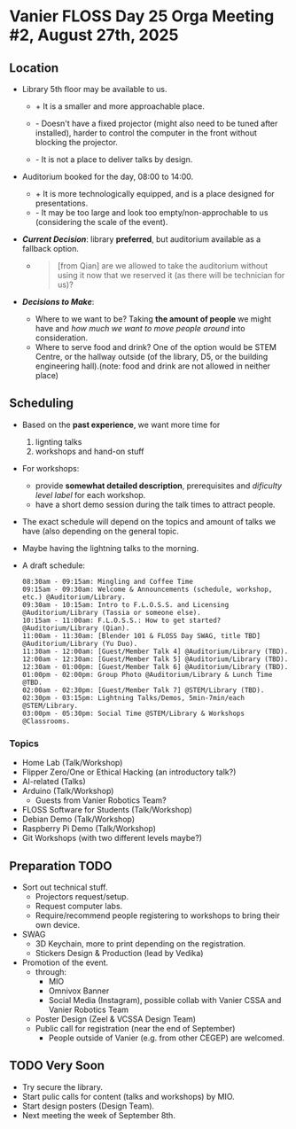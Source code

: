 # Vanier FLOSS Day 25 Orga Meeting #2, August 27th, 2025

## Location

- Library 5th floor may be available to us.

  - \+ It is a smaller and more approachable place.

  - \- Doesn't have a fixed projector (might also need to be tuned after installed), harder to control the computer in the front without blocking the projector.

  - \- It is not a place to deliver talks by design.

- Auditorium booked for the day, 08:00 to 14:00.

  - \+ It is more technologically equipped, and is a place designed for presentations.
  - \- It may be too large and look too empty/non-approchable to us (considering the scale of the event).

- ***Current Decision***: library **preferred**, but auditorium available as a fallback option.

  - > [from Qian] are we allowed to take the auditorium without using it now that we reserved it (as there will be technician for us)?

- ***Decisions to Make***:

  - Where to we want to be? Taking **the amount of people** we might have and *how much we want to move people around* into consideration.
  - Where to serve food and drink? One of the option would be STEM Centre, or the hallway outside (of the library, D5, or the building engineering hall).(note: food and drink are not allowed in neither place)

## Scheduling

- Based on the **past experience**, we want more time for

  1. lignting talks
  2. workshops and hand-on stuff

- For workshops:

  - provide **somewhat detailed description**, prerequisites and *dificulty level label* for each workshop.
  - have a short demo session during the talk times to attract people.

- The exact schedule will depend on the topics and amount of talks we have (also depending on the general topic.

- Maybe having the lightning talks to the morning.

- A draft schedule:

  ```
  08:30am - 09:15am: Mingling and Coffee Time
  09:15am - 09:30am: Welcome & Announcements (schedule, workshop, etc.) @Auditorium/Library.
  09:30am - 10:15am: Intro to F.L.O.S.S. and Licensing @Auditorium/Library (Tassia or someone else).
  10:15am - 11:00am: F.L.O.S.S.: How to get started? @Auditorium/Library (Qian).
  11:00am - 11:30am: [Blender 101 & FLOSS Day SWAG, title TBD] @Auditorium/Library (Yu Duo).
  11:30am - 12:00am: [Guest/Member Talk 4] @Auditorium/Library (TBD).
  12:00am - 12:30am: [Guest/Member Talk 5] @Auditorium/Library (TBD).
  12:30am - 01:00pm: [Guest/Member Talk 6] @Auditorium/Library (TBD).
  01:00pm - 02:00pm: Group Photo @Auditorium/Library & Lunch Time @TBD.
  02:00am - 02:30pm: [Guest/Member Talk 7] @STEM/Library (TBD).
  02:30pm - 03:15pm: Lightning Talks/Demos, 5min-7min/each @STEM/Library.
  03:00pm - 05:30pm: Social Time @STEM/Library & Workshops @Classrooms.
  ```

### Topics

- Home Lab (Talk/Workshop)
- Flipper Zero/One or Ethical Hacking (an introductory talk?)
- AI-related (Talks)
- Arduino (Talk/Workshop)
  - Guests from Vanier Robotics Team?
- FLOSS Software for Students (Talk/Workshop)
- Debian Demo (Talk/Workshop)
- Raspberry Pi Demo (Talk/Workshop)
- Git Workshops (with two different levels maybe?)

## Preparation TODO

- Sort out technical stuff.
  - Projectors request/setup.
  - Request computer labs.
  - Require/recommend people registering to workshops to bring their own device.
- SWAG
  - 3D Keychain, more to print depending on the registration.
  - Stickers Design & Production (lead by Vedika)
- Promotion of the event.
  - through:
    - MIO
    - Omnivox Banner
    - Social Media (Instagram), possible collab with Vanier CSSA and Vanier Robotics Team
  - Poster Design (Zeel & VCSSA Design Team)
  - Public call for registration (near the end of September)
    - People outside of Vanier (e.g. from other CEGEP) are welcomed.

## TODO Very Soon

- Try secure the library.
- Start pulic calls for content (talks and workshops) by MIO.
- Start design posters (Design Team).
- Next meeting the week of September 8th.
